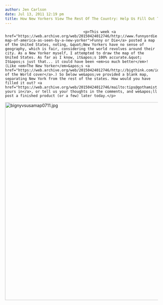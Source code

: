 ```yaml
---
author: Jen Carlson
date: Jul 13, 2011 12:19 pm
title: How New Yorkers View The Rest Of The Country: Help Us Fill Out This Map!
---
```


	
										<p>This week <a href="https://web.archive.org/web/20150424012746/http://www.funnyordie.com/articles/a106c8188f/the-map-of-america-as-seen-by-a-new-yorker">Funny or Die</a> posted a map of the United States, noting, &quot;New Yorkers have no sense of geography, which is fair, considering the world revolves around their city. As a New Yorker myself, I attempted to draw the map of the United States. As far as I know, it&apos;s 100% accurate.&quot; It&apos;s just that... it could have been <em>so much better</em>! (Like <em>The New Yorker</em>&apos;s <a href="https://web.archive.org/web/20150424012746/http://bigthink.com/ideas/21121">View of the World cover</a>.) So below we&apos;ve provided a blank map, separating New York from the rest of the states. How would you have filled it out? <a href="https://web.archive.org/web/20150424012746/mailto:tips@gothamist.com">Send yours in</a>, or tell us your thoughts in the comments, and we&apos;ll post a finished product (or a few) later today.</p>

<p><span class="mt-enclosure mt-enclosure-image" style="display: inline;"> <img alt="bignyvsusamap0711.jpg" src="https://web.archive.org/web/20150424012746im_/http://gothamist.com/attachments/arts_jen/bignyvsusamap0711.jpg" width="640" height="650" class="image-none"> </span></p>					
										
									
				